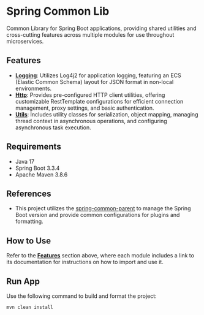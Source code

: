 # Spring Common Lib

Common Library for Spring Boot applications, providing shared utilities and cross-cutting features across multiple modules for use throughout microservices.

## Features

- **[Logging](https://github.com/erebelo/spring-common-lib/tree/main/docs/logging-module.md)**: Utilizes Log4j2 for application logging, featuring an ECS (Elastic Common Schema) layout for JSON format in non-local environments.
- **[Http](https://github.com/erebelo/spring-common-lib/tree/main/docs/http-module.md)**: Provides pre-configured HTTP client utilities, offering customizable RestTemplate configurations for efficient connection management, proxy settings, and basic authentication.
- **[Utils](https://github.com/erebelo/spring-common-lib/tree/main/docs/utils-module.md)**: Includes utility classes for serialization, object mapping, managing thread context in asynchronous operations, and configuring asynchronous task execution.

## Requirements

- Java 17
- Spring Boot 3.3.4
- Apache Maven 3.8.6

## References

- This project utilizes the [spring-common-parent](https://github.com/erebelo/spring-common-parent) to manage the Spring Boot version and provide common configurations for plugins and formatting.

## How to Use

Refer to the **[Features](#features)** section above, where each module includes a link to its documentation for instructions on how to import and use it.

## Run App

Use the following command to build and format the project:

```sh
mvn clean install
```
